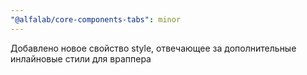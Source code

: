 ```yaml
---
"@alfalab/core-components-tabs": minor
---
```


Добавлено новое свойство style, отвечающее за дополнительные инлайновые стили для враппера
